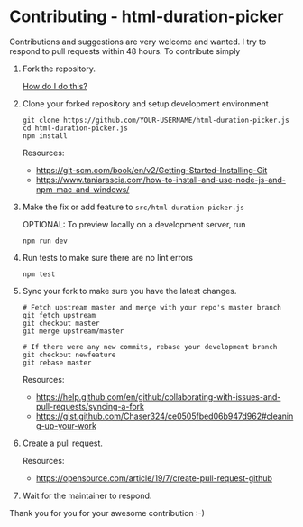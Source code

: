 Contributing - html-duration-picker
=======

Contributions and suggestions are very welcome and wanted. I try to respond to pull requests within 48 hours. To contribute simply

1. Fork the repository.

	[How do I do this?](https://help.github.com/en/github/getting-started-with-github/fork-a-repo#fork-an-example-repository)

2. Clone your forked repository and setup development environment

	```
	git clone https://github.com/YOUR-USERNAME/html-duration-picker.js
	cd html-duration-picker.js
	npm install
	```
	Resources:
	* https://git-scm.com/book/en/v2/Getting-Started-Installing-Git
	* https://www.taniarascia.com/how-to-install-and-use-node-js-and-npm-mac-and-windows/
	

3. Make the fix or add feature to ```src/html-duration-picker.js```

	OPTIONAL:
	To preview locally on a development server, run
	```
	npm run dev
	```

4. Run tests to make sure there are no lint errors

	```
	npm test
	```

5. Sync your fork to make sure you have the latest changes.
 	
	```
	# Fetch upstream master and merge with your repo's master branch
	git fetch upstream
	git checkout master
	git merge upstream/master

	# If there were any new commits, rebase your development branch
	git checkout newfeature
	git rebase master
	```
	Resources:
	* https://help.github.com/en/github/collaborating-with-issues-and-pull-requests/syncing-a-fork
	* https://gist.github.com/Chaser324/ce0505fbed06b947d962#cleaning-up-your-work
6. Create a pull request.

	Resources:
	* https://opensource.com/article/19/7/create-pull-request-github
	
7. Wait for the maintainer to respond. 

Thank you for you for your awesome contribution :-)
